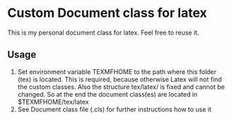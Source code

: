 # Custom Document class for latex
This is my personal document class for latex. Feel free to reuse it.

## Usage
1) Set environment variable TEXMFHOME to the path where this folder (tex) is located. This is required, because otherwise Latex will not find the custom classes. Also the structure tex/latex/ is fixed and cannot be changed. So at the end the document class(es) are located in $TEXMFHOME/tex/latex
2) See Document class file (.cls) for further instructions how to use it


